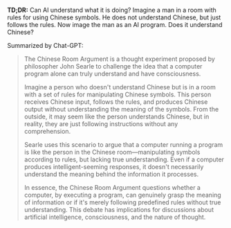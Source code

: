 **TD;DR:**
Can AI understand what it is doing? Imagine a man in a room with rules for using Chinese symbols. He does not understand Chinese, but just follows the rules. Now image the man as an AI program. Does it understand Chinese? 

Summarized by Chat-GPT:
> The Chinese Room Argument is a thought experiment proposed by philosopher John Searle to challenge the idea that a computer program alone can truly understand and have consciousness.
> 
> Imagine a person who doesn't understand Chinese but is in a room with a set of rules for manipulating Chinese symbols. This person receives Chinese input, follows the rules, and produces Chinese output without understanding the meaning of the symbols. From the outside, it may seem like the person understands Chinese, but in reality, they are just following instructions without any comprehension.
> 
> Searle uses this scenario to argue that a computer running a program is like the person in the Chinese room—manipulating symbols according to rules, but lacking true understanding. Even if a computer produces intelligent-seeming responses, it doesn't necessarily understand the meaning behind the information it processes.
> 
> In essence, the Chinese Room Argument questions whether a computer, by executing a program, can genuinely grasp the meaning of information or if it's merely following predefined rules without true understanding. This debate has implications for discussions about artificial intelligence, consciousness, and the nature of thought.